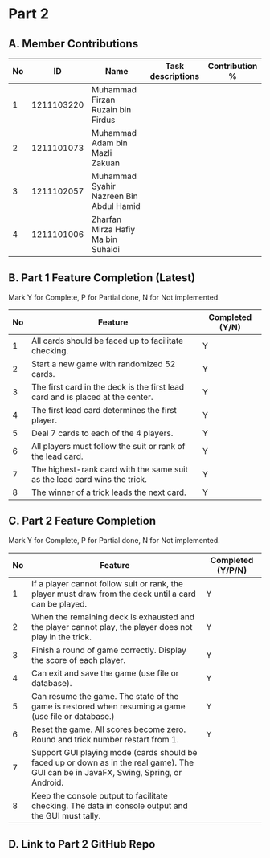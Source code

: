 # Part 2

## A. Member Contributions

| No  | ID         | Name                                    | Task descriptions | Contribution % |
| --- | ---------- | --------------------------------------- | ----------------- | -------------- |
| 1   | 1211103220 | Muhammad Firzan Ruzain bin Firdus       |                   |                |
| 2   | 1211101073 | Muhammad Adam bin Mazli Zakuan          |                   |                |
| 3   | 1211102057 | Muhammad Syahir Nazreen Bin Abdul Hamid |                   |                |
| 4   | 1211101006 | Zharfan Mirza Hafiy Ma bin Suhaidi      |                   |                |

## B. Part 1 Feature Completion (Latest)

Mark Y for Complete, P for Partial done, N for Not implemented.

| No  | Feature                                                                        | Completed (Y/N) |
| --- | ------------------------------------------------------------------------------ | --------------- |
| 1   | All cards should be faced up to facilitate checking.                           | Y               |
| 2   | Start a new game with randomized 52 cards.                                     | Y               |
| 3   | The first card in the deck is the first lead card and is placed at the center. | Y               |
| 4   | The first lead card determines the first player.                               | Y               |
| 5   | Deal 7 cards to each of the 4 players.                                         | Y               |
| 6   | All players must follow the suit or rank of the lead card.                     | Y               |
| 7   | The highest-rank card with the same suit as the lead card wins the trick.      | Y               |
| 8   | The winner of a trick leads the next card.                                     | Y               |

## C. Part 2 Feature Completion

Mark Y for Complete, P for Partial done, N for Not implemented.

| No  | Feature                                                                                                                               | Completed (Y/P/N) |
| --- | ------------------------------------------------------------------------------------------------------------------------------------- | ----------------- |
| 1   | If a player cannot follow suit or rank, the player must draw from the deck until a card can be played.                                | Y                 |
| 2   | When the remaining deck is exhausted and the player cannot play, the player does not play in the trick.                               | Y                 |
| 3   | Finish a round of game correctly. Display the score of each player.                                                                   | Y                 |
| 4   | Can exit and save the game (use file or database).                                                                                    | Y                 |
| 5   | Can resume the game. The state of the game is restored when resuming a game (use file or database.)                                   | Y                 |
| 6   | Reset the game. All scores become zero. Round and trick number restart from 1.                                                        | Y                 |
| 7   | Support GUI playing mode (cards should be faced up or down as in the real game). The GUI can be in JavaFX, Swing, Spring, or Android. |                   |
| 8   | Keep the console output to facilitate checking. The data in console output and the GUI must tally.                                    |                   |

## D. Link to Part 2 GitHub Repo
